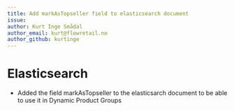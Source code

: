 ```yaml
---
title: Add markAsTopseller field to elasticsearch document
issue: 
author: Kurt Inge Smådal
author_email: kurt@flowretail.no
author_github: kurtinge
---
```

# Elasticsearch
* Added the field markAsTopseller to the elasticsarch document to be able to use it in Dynamic Product Groups
